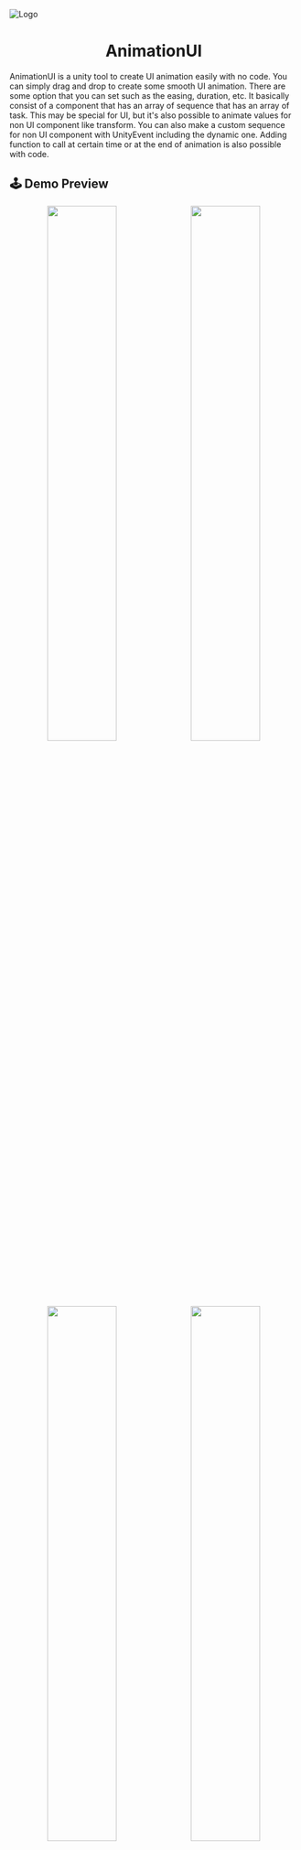 ![Logo](Images/AnimationUI.png)
<h1 align="center">AnimationUI</h1>

AnimationUI is a unity tool to create UI animation easily with no code. You can simply drag and drop to create some smooth UI animation. There are some option that you can set such as the easing, duration, etc. It basically consist of a component that has an array of sequence that has an array of task. This may be special for UI, but it's also possible to animate values for non UI component like transform. You can also make a custom sequence for non UI component with UnityEvent including the dynamic one. Adding function to call at certain time or at the end of animation is also possible with code.


## 🕹️ Demo Preview

<p align="center" width="100%">
    <img width="49%" src="./Images/PreviewAnimationUI.gif"> 
    <img width="49%" src="./Images/PreviewSettings.gif"> 
</p>
<p align="center" width="100%">
    <img width="49%" src="./Images/PreviewUpgrade.gif"> 
    <img width="49%" src="./Images/PreviewStart.gif"> 
</p>


## ✨ Features

- Sequence for Animating values of RectTransform, Image, Camera, CanvasGroup, Transform, and Dynamic UnityEvent.
- Sequence for instant method such as Set Active All Input, Play SFX, Wait before executing next sequence, Set Active GameObject, Loading scene, and UnityEvent
- Preview animation in edit mode with Progress bar both globally and in each sequence.
- Reorderable sequences.
- Addable function to call at the end of animation or at certain determined time.
- Public variables for every sequence.
- Custom ButtonUI as bonus.
- Demo.
- Others.


## 📘 Instruction

![Instruction 1](Images/1.gif)
- Right click -> UI -> Create AnimationUI, or you can just add the AnimationUI Component to a gameObject
- Choose the kind of sequence you want.
- If you choose animation, assign the kind of component you want to animate to the inspector of the AnimationUI component.
<br/>

![Instruction 2](Images/2.gif)
- It's recomended to to to lock the inspector so that animating the values is easier.
- You can capture the start values by clicking the set start button.
- You can also capture the end value by changing the value, then clicking the set end button.
<br/>

![Instruction 3](Images/3.gif)
- Drag the progress bar to see how would the animation look like.
- You can also play the animation in edit mode, but make sure the scene view is open or the animation might have some lag.
<br/>

![Instruction 4](Images/4.gif)
- Try looking at the demo for examples. But make sure the "Level1" scene is added in the build settings or you can't load the "Level1" scene
- There are also progress bars for eace sequence in the left side of the sequence.
<br/>

![Instruction 5](Images/5.gif)
- Try comparing the upgrade menu and the settings menu of the demo.
- Notice that those settings position is always relative to the left side or the right side, but then it becomes relative to the middle of the screen.
- In the upgrade menu of the demo, there's also a similiar scenario with the settings menu.
- if you're not sure how to create this, you can always capture all variable with the set start or the set end button. One example is when you want to animate Rect Transform with Anchor Presets of stretch. just try enabling all variable and set everything, you might be able to produce a similiar result with the settings or upgrade menu in the demo.
<br/>

![Instruction 6](Images/6.gif)
- You can create the animation in a short time by utilizing some tricks with Unity built in list in the inspector. For example adding a new sequence will automatically copy the previous, it can be quick if the sequence is similiar with the other. Or doing something like creating many copies of wait sequence before using them.
<br/>

![Instruction 7](Images/7.png)
- With this tool, you can also create sequence that set active all input, play sfx, wait before executing next sequence, set active gameObject, loading scene, and do custom things with UnityEvent with each of them having different color.

## 🔍 API Reference

Get the reference by

```csharp
AnimationUI _animationUI;
_animationUI.MyMethodName();
```

### 🔗 Syntax

| Method                            | Description                        |
|:--------                          | :------------------------------    |
|`Play()`                           | Play the animation |
|`PlayReversed()`                   | Play the animation but reversed. Usefull to go back from a certain menu quickly.|
|`AddFunctionAt(float time, Action func)`| Add a function to be called at a certain time after the AnimationUI.Play() is called|
|`AddFunctionAtEnd(Action func)`  |Add a function to be called when the latest wait sequence is finished. It's intended like this so that you also have an option for this case and not just at the very end of the whole sequences. If you want to make it get called at the end of the whole sequences, you can either call `AddFunctionAt(_animationUI.TotalDuration, func)` or just add another wait sequence as the last sequence in the inspector|

| Properties               | Type                | Description                        |
|:--------                 | :--------           | :------------------------------    |
|`OnSetActiveAllInput`     | `Action<bool>`      | Play the animation                 |
|`OnPlaySoundByFile`       | `Action<AudioClip>` | Play the animation but reversed.   |
|`OnPlaySoundByIndex`      | `Action<int>`       | Play the animation but reversed.   |

There's still no proper way to disable all input so if you also want to disable input other than mouse and touch, please modify AnimationUICustomizable.cs. You can also subscribe the static event of AnimationUI which are OnSetActiveAllInput, OnPlaySoundByFile, or OnPlaySoundByIndex to change its behaviour. Example of how to achieve this is in the Demo folder which is AudioManager.cs.
Most of the variable in the Sequence class is modifiedable, so it's possible to change the values of `_animationUI.AnimationSequence[MyIndex].MyVariableName` on runtime.

### 📖 Examples

Play the animation, call `LoadSceneWithLoadingBar()` after animation finished.
```csharp
_animationUI.AddFunctionAtEnd(LoadSceneWithLoadingBar);
_animationUI.Play();
```

## 📃 Note
- There's still no proper way to disable all input so if you also want to disable input other than mouse and touch, please modify line 9, 14, and 19 of AnimationUICustomizable.cs
- There's a bonus component for ButtonUI
- There's also reverse sequence button usefull to go back from other menu.
- Make sure to press the preview start because you may accidentally do something like disabling all input
- Theres progress indicator individually in the left side of the sequences.
- Toggling PlayOnStart to true is usefull for transition to a new scene.
- You can delete the Demo folder just fine. But make sure to modify AnimationUICustomizable.cs or subscribe to the static event of AnimationUI which are OnSetActiveAllInput, OnPlaySoundByFile, and OnPlaySoundByIndex.


## 📝 License
[MIT](https://choosealicense.com/licenses/mit/)


